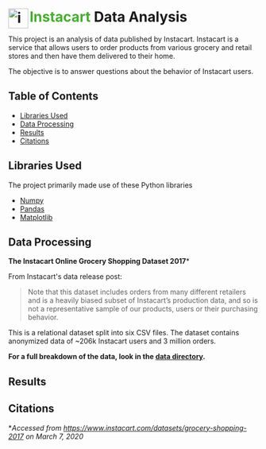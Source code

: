# <a href="ULAB"><img src="https://assets.brandfolder.com/pgo02w-g6yrx4-g5eihu/view@2x.png?v=1539648185" align="left" height="40" title="instacart-logo"></a> <font color=#43B02A>Instacart</font> Data Analysis

This project is an analysis of data published by Instacart. Instacart is a service that allows users to order products from various grocery and retail stores and then have them delivered to their home.

The objective is to answer questions about the behavior of Instacart users.

## Table of Contents
* [Libraries Used](#libraries-used)
* [Data Processing](#data-processing)
* [Results](#results)
* [Citations](#citations)

## Libraries Used
The project primarily made use of these Python libraries
* <a href="https://www.numpy.org">Numpy</a>
* <a href="https://pandas.pydata.org">Pandas</a>
* <a href="https://matplotlib.org">Matplotlib</a>

## Data Processing

**The Instacart Online Grocery Shopping Dataset 2017**\*

From Instacart's data release post:

>Note that this dataset includes orders from many different retailers and is a heavily biased subset of Instacart’s production data, and so is not a representative sample of our products, users or their purchasing behavior.

This is a relational dataset split into six CSV files. The dataset contains anonymized data of ~206k Instacart users and 3 million orders.

**For a full breakdown of the data, look in the [data directory](https://github.com/antonio-gor/instacart-data-analysis/tree/master/data).**

## Results

## Citations
\**Accessed from https://www.instacart.com/datasets/grocery-shopping-2017 on March 7, 2020*
